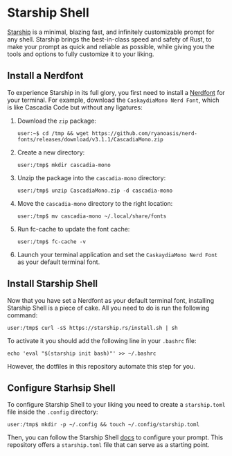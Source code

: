 # Starship Shell

[Starship](https://starship.rs/) is a minimal, blazing fast, and infinitely customizable prompt for
any shell. Starship brings the best-in-class speed and safety of Rust, to make your prompt as quick
and reliable as possible, while giving you the tools and options to fully customize it to your
liking.

## Install a Nerdfont
 
To experience Starship in its full glory, you first need to install a [Nerdfont](https://www.nerdfonts.com/)
for your terminal. For example, download the `CaskaydiaMono Nerd Font`, which is like Cascadia Code
but without any ligatures:

1. Download the `zip` package:

    ```console
    user:~$ cd /tmp && wget https://github.com/ryanoasis/nerd-fonts/releases/download/v3.1.1/CascadiaMono.zip
    ```

1. Create a new directory:

    ```console
    user:/tmp$ mkdir cascadia-mono
    ```

1. Unzip the package into the `cascadia-mono` directory:

    ```console
    user:/tmp$ unzip CascadiaMono.zip -d cascadia-mono
    ```

1. Move the `cascadia-mono` directory to the right location:

    ```console
    user:/tmp$ mv cascadia-mono ~/.local/share/fonts
    ```

1. Run fc-cache to update the font cache:

    ```console
    user:/tmp$ fc-cache -v
    ```

1. Launch your terminal application and set the `CaskaydiaMono Nerd Font` as your default terminal
   font.

## Install Starship Shell

Now that you have set a Nerdfont as your default terminal font, installing Starship Shell is a piece
of cake. All you need to do is run the following command:

```console
user:/tmp$ curl -sS https://starship.rs/install.sh | sh
```

To activate it you should add the following line in your `.bashrc` file:

```console
echo 'eval "$(starship init bash)"' >> ~/.bashrc
```

However, the dotfiles in this repository automate this step for you.

## Configure Starhsip Shell

To configure Starship Shell to your liking you need to create a `starship.toml` file inside the
`.config` directory:

```console
user:/tmp$ mkdir -p ~/.config && touch ~/.config/starship.toml
```

Then, you can follow the Starship Shell [docs](https://starship.rs/config/#prompt) to configure your
prompt. This repository offers a `starship.toml` file that can serve as a starting point.
